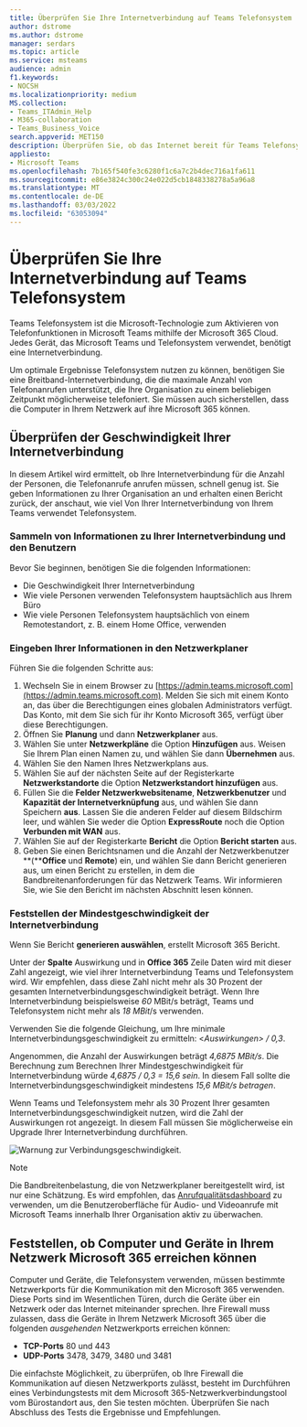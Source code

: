 ```yaml
---
title: Überprüfen Sie Ihre Internetverbindung auf Teams Telefonsystem
author: dstrome
ms.author: dstrome
manager: serdars
ms.topic: article
ms.service: msteams
audience: admin
f1.keywords:
- NOCSH
ms.localizationpriority: medium
MS.collection:
- Teams_ITAdmin_Help
- M365-collaboration
- Teams_Business_Voice
search.appverid: MET150
description: Überprüfen Sie, ob das Internet bereit für Teams Telefonsystem
appliesto:
- Microsoft Teams
ms.openlocfilehash: 7b165f540fe3c6280f1c6a7c2b4dec716a1fa611
ms.sourcegitcommit: e86e3824c300c24e022d5cb1848338278a5a96a8
ms.translationtype: MT
ms.contentlocale: de-DE
ms.lasthandoff: 03/03/2022
ms.locfileid: "63053094"
---
```

# <a name="check-your-internet-connection-for-teams-phone-system"></a>Überprüfen Sie Ihre Internetverbindung auf Teams Telefonsystem

Teams Telefonsystem ist die Microsoft-Technologie zum Aktivieren von Telefonfunktionen in Microsoft Teams mithilfe der Microsoft 365 Cloud. Jedes Gerät, das Microsoft Teams und Telefonsystem verwendet, benötigt eine Internetverbindung.

Um optimale Ergebnisse Telefonsystem nutzen zu können, benötigen Sie eine Breitband-Internetverbindung, die die maximale Anzahl von Telefonanrufen unterstützt, die Ihre Organisation zu einem beliebigen Zeitpunkt möglicherweise telefoniert. Sie müssen auch sicherstellen, dass die Computer in Ihrem Netzwerk auf ihre Microsoft 365 können.

## <a name="check-your-internet-connection-speed"></a>Überprüfen der Geschwindigkeit Ihrer Internetverbindung

In diesem Artikel wird ermittelt, ob Ihre Internetverbindung für die Anzahl der Personen, die Telefonanrufe anrufen müssen, schnell genug ist. Sie geben Informationen zu Ihrer Organisation an und erhalten einen Bericht zurück, der anschaut, wie viel Von Ihrer Internetverbindung von Ihrem Teams verwendet Telefonsystem.

### <a name="gather-information-about-your-internet-connection-and-users"></a>Sammeln von Informationen zu Ihrer Internetverbindung und den Benutzern

Bevor Sie beginnen, benötigen Sie die folgenden Informationen:

* Die Geschwindigkeit Ihrer Internetverbindung
* Wie viele Personen verwenden Telefonsystem hauptsächlich aus Ihrem Büro
* Wie viele Personen Telefonsystem hauptsächlich von einem Remotestandort, z. B. einem Home Office, verwenden

### <a name="enter-your-information-into-the-network-planner"></a>Eingeben Ihrer Informationen in den Netzwerkplaner

Führen Sie die folgenden Schritte aus:

1. Wechseln Sie in einem Browser zu [https://admin.teams.microsoft.com](https://admin.teams.microsoft.com). Melden Sie sich mit einem Konto an, das über die Berechtigungen eines globalen Administrators verfügt. Das Konto, mit dem Sie sich für ihr Konto Microsoft 365, verfügt über diese Berechtigungen.
2. Öffnen Sie **Planung** und dann **Netzwerkplaner** aus.
3. Wählen Sie unter **Netzwerkpläne** die Option **Hinzufügen** aus. Weisen Sie Ihrem Plan einen Namen zu, und wählen Sie dann **Übernehmen** aus.
4. Wählen Sie den Namen Ihres Netzwerkplans aus.
5. Wählen Sie auf der nächsten Seite auf der Registerkarte **Netzwerkstandorte** die Option **Netzwerkstandort hinzufügen** aus.
6. Füllen Sie die **Felder Netzwerkwebsitename**, **Netzwerkbenutzer** und **Kapazität der Internetverknüpfung** aus, und wählen Sie dann Speichern **aus**. Lassen Sie die anderen Felder auf diesem Bildschirm leer, und wählen Sie weder die Option **ExpressRoute** noch die Option **Verbunden mit WAN** aus.
7. Wählen Sie auf der Registerkarte **Bericht** die Option **Bericht starten** aus.
8. Geben Sie einen  Berichtsnamen und die Anzahl der Netzwerkbenutzer **(****Office** und **Remote**) ein, und wählen Sie dann Bericht  generieren aus, um einen Bericht zu erstellen, in dem die Bandbreitenanforderungen für das Netzwerk Teams. Wir informieren Sie, wie Sie den Bericht im nächsten Abschnitt lesen können.

### <a name="find-your-minimum-internet-connection-speed"></a>Feststellen der Mindestgeschwindigkeit der Internetverbindung

Wenn Sie Bericht **generieren auswählen**, erstellt Microsoft 365 Bericht.

Unter der **Spalte** Auswirkung und in **Office 365** Zeile Daten wird mit dieser Zahl angezeigt, wie viel ihrer Internetverbindung Teams und Telefonsystem wird. Wir empfehlen, dass diese Zahl nicht mehr als 30 Prozent der gesamten Internetverbindungsgeschwindigkeit beträgt. Wenn Ihre Internetverbindung beispielsweise *60* MBit/s beträgt, Teams und Telefonsystem nicht mehr als *18 MBit*/s verwenden.

Verwenden Sie die folgende Gleichung, um Ihre minimale Internetverbindungsgeschwindigkeit zu ermitteln: <*Auswirkungen> / 0,3*.  

Angenommen, die Anzahl der Auswirkungen beträgt *4,6875 MBit/s*. Die Berechnung zum Berechnen Ihrer Mindestgeschwindigkeit für Internetverbindung würde *4,6875 / 0,3 = 15,6 sein*. In diesem Fall sollte die Internetverbindungsgeschwindigkeit mindestens *15,6 MBit/s betragen*.

Wenn Teams und Telefonsystem mehr als 30 Prozent Ihrer gesamten Internetverbindungsgeschwindigkeit nutzen, wird die Zahl der Auswirkungen rot angezeigt. In diesem Fall müssen Sie möglicherweise ein Upgrade Ihrer Internetverbindung durchführen.

![Warnung zur Verbindungsgeschwindigkeit.](../media/network-planner-report-speed-warning.png)

>[!NOTE]
> Die Bandbreitenbelastung, die von Netzwerkplaner bereitgestellt wird, ist nur eine Schätzung. Es wird empfohlen, das [Anrufqualitätsdashboard](../cqd-what-is-call-quality-dashboard.md) zu verwenden, um die Benutzeroberfläche für Audio- und Videoanrufe mit Microsoft Teams innerhalb Ihrer Organisation aktiv zu überwachen.

## <a name="make-sure-the-computers-and-devices-on-your-network-can-reach-microsoft-365"></a>Feststellen, ob Computer und Geräte in Ihrem Netzwerk Microsoft 365 erreichen können

Computer und Geräte, die Telefonsystem verwenden, müssen bestimmte Netzwerkports für die Kommunikation mit den Microsoft 365 verwenden. Diese Ports sind im Wesentlichen Türen, durch die Geräte über ein Netzwerk oder das Internet miteinander sprechen. Ihre Firewall muss zulassen, dass die Geräte in Ihrem Netzwerk Microsoft 365 über die folgenden *ausgehenden* Netzwerkports erreichen können:

* **TCP-Ports** 80 und 443
* **UDP-Ports** 3478, 3479, 3480 und 3481

Die einfachste Möglichkeit, zu überprüfen, ob Ihre Firewall die Kommunikation auf diesen Netzwerkports zulässt, besteht im [](/microsoft-365/enterprise/office-365-network-mac-perf-onboarding-tool) Durchführen eines Verbindungstests mit dem Microsoft 365-Netzwerkverbindungstool vom Bürostandort aus, den Sie testen möchten. Überprüfen Sie nach Abschluss des Tests die Ergebnisse und Empfehlungen.
